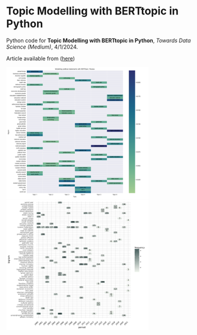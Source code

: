 # Topic Modelling with BERTtopic in Python

Python code for **Topic Modelling with BERTtopic in Python**, *Towards Data Science (Medium)*, 4/1/2024.


Article available from ([here](https://towardsdatascience.com/topic-modelling-with-berttopic-in-python-8a80d529de34))

<p float="left">
  <img src="BERTopic_Russia.png" width="380" />
  <img src="heatmap_Arabica.png" width="380" />
</p>

